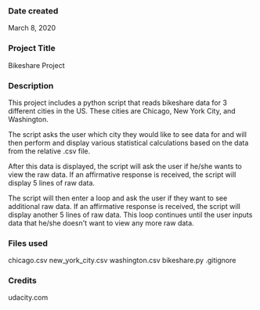 ### Date created
March 8, 2020

### Project Title
Bikeshare Project

### Description
This project includes a python script that reads bikeshare data for 3 different cities in the US.  These cities are Chicago, New York City, and Washington.

The script asks the user which city they would like to see data for and will then perform and display various
statistical calculations based on the data from the relative .csv file.

After this data is displayed, the script will ask the user if he/she wants to view the raw data.  If an
affirmative response is received, the script will display 5 lines of raw data.

The script will then enter a loop and ask the user if they want to see additional raw data.  If an affirmative response is received, the script will display another 5 lines of raw data.  This loop continues until the user
inputs data that he/she doesn't want to view any more raw data.

### Files used
chicago.csv
new_york_city.csv
washington.csv
bikeshare.py
.gitignore

### Credits
udacity.com
